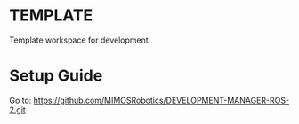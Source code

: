 # TEMPLATE
Template workspace for development

# Setup Guide
Go to: https://github.com/MIMOSRobotics/DEVELOPMENT-MANAGER-ROS-2.git